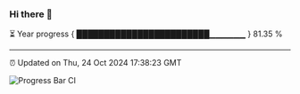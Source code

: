 ### Hi there 👋

⏳ Year progress { ████████████████████████▁▁▁▁▁▁ } 81.35 %

---

⏰ Updated on Thu, 24 Oct 2024 17:38:23 GMT

![Progress Bar CI](https://github.com/IshwaranRudhara/GIT-ACTION/workflows/Progress%20Bar%20CI/badge.svg)
